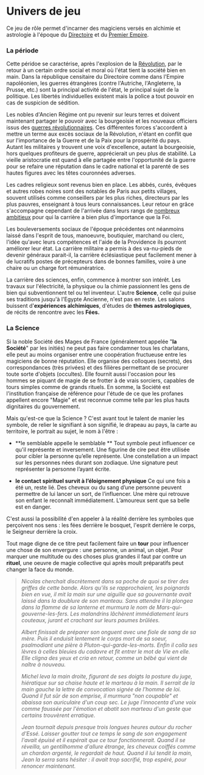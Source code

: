 # Univers de jeu

Ce jeu de rôle permet d'incarner des magiciens versés en alchimie et astrologie à l'époque du [Directoire](https://fr.wikipedia.org/wiki/Directoire) et du [Premier Empire](https://fr.wikipedia.org/wiki/Premier_Empire).

### La période

Cette péridoe se caractérise, après l'explosion de la [Révolution](https://fr.wikipedia.org/wiki/Révolution_française), par le retour à un certain ordre social et moral où l'état tient la société bien en main. Dans la république censitaire du Directoire comme dans l'Empire napoléonien, les guerres étrangères \(contre l'Autriche, l'Angleterre, la Prusse, etc.\) sont la principal activité de l'état, le principal sujet de la politique. Les libertés individuelles existent mais la police a tout pouvoir en cas de suspicion de sédition.

Les nobles d'Ancien Régime ont pu revenir sur leurs terres et doivent maintenant partager le pouvoir avec la bourgeoisie et les nouveaux officiers issus des [guerres révolutionnaires](https://fr.wikipedia.org/wiki/Guerres_de_la_Révolution_française). Ces différentes forces s'accordent à mettre un terme aux excès sociaux de la Révolution, n'étant en conflit que sur l'importance de la Guerre et de la Paix pour la prospérité du pays. Autant les militaires y trouvent une voix d'excellence, autant la bourgeoisie, hors quelques profiteurs de guerre, apprécierait un peu plus de stabilité. La vieille aristocratie est quand à elle partagée entre l'opportunité de la guerre pour se refaire une réputation dans le cadre national et la parenté de ses hautes figures avec les têtes couronnées adverses.

Les cadres religieux sont revenus bien en place. Les abbés, curés, évêques et autres robes noires sont des notables de Paris aux petits villages, souvent utilisés comme conseillers par les plus riches, directeurs par les plus pauvres, enseignant à tous leurs connaissances. Leur retour en grâce s'accompagne cependant de l'arrivée dans leurs rangs de [nombreux ambitieux](https://fr.wikipedia.org/wiki/Julien_Sorel) pour qui la carrière a bien plus d'importance que la Foi.

Les bouleversements sociaux de l'époque précédentes ont néanmoins laissé dans l'esprit de tous, manoeuvre, boutiquier, marchand ou clerc, l'idée qu'avec leurs compétences et l'aide de la Providence ils pourront améliorer leur état. La carrière militaire a permis à des va-nu-pieds de devenir généraux parait-il, la carrière éclésiastique peut facilement mener à de lucratifs postes de précepteurs dans de bonnes familles, voire à une chaire ou un charge fort rémunératrice.

La carrière des sciences, enfin, commence à montrer son intérêt. Les travaux sur l'électricité, la physique ou la chimie passionnent les gens de bien qui subventionnent tel ou tel inventeur. L'autre **Science**, celle qui puise ses traditions jusqu'à l'Egypte Ancienne, n'est pas en reste. Les salons buissent d'**expériences alchimiques**, d'études de **thèmes astrologiques**, de récits de rencontre avec les **Fées.**

### La Science

Si la noble Société des Mages de France \(généralement appelée "**la Société**" par les initiés\) ne peut pas faire condamner tous les charlatans, elle peut au moins organiser entre une coopération fructueuse entre les magiciens de bonne réputation. Elle organise des colloques \(secrets\), des correspondances \(très privées\) et des filières permettant de se procurer toute sorte d'objets \(occultes\). Elle fournit aussi l'occasion pour les hommes se piquant de magie de se frotter à de vrais sorciers, capables de tours simples comme de grands rituels. En somme, la Société est l'institution française de référence pour l'étude de ce que les profanes appellent encore "Magie" et est reconnue comme telle par les plus hauts dignitaires du gouvernement.

Mais qu'est-ce que la Science ? C'est avant tout le talent de manier les symbole, de relier le signifiant à son signifié, le drapeau au pays, la carte au territoire, le portrait au sujet, le nom à l'être :

* **le semblable appelle le semblable ** Tout symbole peut influencer ce qu'il représente et inversement. Une figurine de cire peut être utilisée pour cibler la personne qu’elle représente. Une constellation a un impact sur les personnes nées durant son zodiaque. Une signature peut représenter la personne l’ayant écrite.

* **le contact spirituel survit à l’éloignement physique** Ce qui une fois a été un, reste lié. Des cheveux ou du sang d’une personne peuvent permettre de lui lancer un sort, de l’influencer. Une mère qui retrouve son enfant le reconnaît immédiatement. L’amoureux sent que sa belle est en danger.

C'est aussi la possibilité d'en appeler à la réalité derrière les symboles que perçoivent nos sens : les fées derrière le bosquet, l'esprit derrière le corps, le Seigneur derrière la croix.

Tout mage digne de ce titre peut facilement faire un **tour** pour influencer une chose de son envergure : une personne, un animal, un objet.  Pour marquer une multitude ou des choses plus grandes il faut par contre un **rituel**, une oeuvre de magie collective qui après moult préparatifs peut changer la face du monde.

> _Nicolas cherchait discrètement dans sa poche de quoi se tirer des griffes de cette bande. Alors qu'ils se rapprochaient, les poignards bien en vue, il mit la main sur une aiguille que sa gouvernante avait laissé dans la doublure de son manteau. Sans attendre il la plongea dans la flamme de sa lanterne et murmura le nom de Mars-qui-gouverne-les-fers. Les malandrins lâchèrent immédiatement leurs couteaux, jurant et crachant sur leurs paumes brûlées._
>
> _Albert finissait de préparer son onguent avec une fiole de sang de sa mère. Puis il enduisit lentement le corps mort de sa soeur, psalmodiant une pière à Pluton-qui-garde-les-morts. Enfin il colla ses lèvres à celles bleuies du cadavre et fit entrer le mot de Vie en elle. Elle cligna des yeux et cria en retour, comme un bébé qui vient de naître à nouveau._
>
> _Michel leva la main droite, figurant de ses doigts la posture du juge, hiératique sur sa chaise haute et le marteau à la main. Il serrait de la main gauche la lettre de convocation signée de l'homme de loi. Quand il fut sûr de son emprise, il murmura "non coupable" et abaissa son auriculaire d'un coup sec. Le juge l'innocenta d'une voix comme faussée par l'émotion et abatit son marteau d'un geste que certains trouvèrent erratique._
>
> _Jean tournait depuis presque trois longues heures autour du rocher d'Essé. Laisser goutter tout ce temps le sang de son engagement l'avait épuisé et il espérait que ce tour fonctionnerait. Quand il se réveilla, un gentilhomme d'allure étrange, les cheveux coiffés comme un chardon argenté, le regardait de haut. Quand il lui tendit la main, Jean la serra sans hésiter : il avait trop sacrifié, trop espéré, pour renoncer maintenant._



